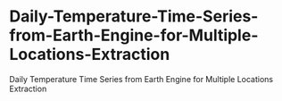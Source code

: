 # Daily-Temperature-Time-Series-from-Earth-Engine-for-Multiple-Locations-Extraction
Daily Temperature Time Series from Earth Engine for Multiple Locations Extraction
